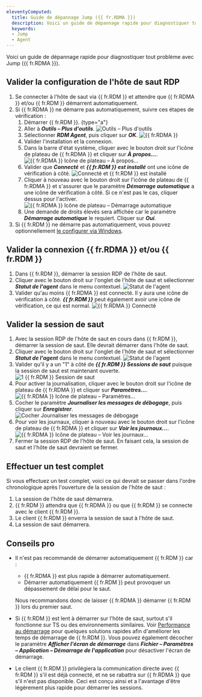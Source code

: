 ```yaml
---
eleventyComputed:
  title: Guide de dépannage Jump ({{ fr.RDMA }}) 
  description: Voici un guide de dépannage rapide pour diagnostiquer tout problème avec Jump ({{ fr.RDMA }}).
  keywords:
  - Jump
  - Agent
---
```

Voici un guide de dépannage rapide pour diagnostiquer tout problème avec Jump ({{ fr.RDMA }}).

## Valider la configuration de l'hôte de saut RDP

1. Se connecter à l'hôte de saut via {{ fr.RDM }} et attendre que {{ fr.RDMA }} et/ou {{ fr.RDM }} démarrent automatiquement.
1. Si {{ fr.RDMA }} ne démarre pas automatiquement, suivre ces étapes de vérification :
    1. Démarrer {{ fr.RDM }}.
{type="a"}
    1. Aller à ***Outils – Plus d'outils***.
![Outils – Plus d'outils](https://cdnweb.devolutions.net/docs/docs_en_kb_KB2226.png)
    1. Sélectionner ***RDM Agent***, puis cliquer sur ***OK***.
![{{ fr.RDMA }}](https://cdnweb.devolutions.net/docs/docs_en_kb_KB2227.png)
    1. Valider l'installation et la connexion.
    1. Dans la barre d'état système, cliquer avec le bouton droit sur l'icône de plateau de {{ fr.RDMA }} et cliquer sur ***À propos...***.
![{{ fr.RDMA }} Icône de plateau – À propos...](https://cdnweb.devolutions.net/docs/docs_en_kb_KB2228.png)
    1. Valider que ***Connecté*** et ***{{ fr.RDM }} est installé*** ont une icône de vérification à côté.
![Connecté et {{ fr.RDM }} est installé](https://cdnweb.devolutions.net/docs/docs_en_kb_KB2229.png)
    1. Cliquer à nouveau avec le bouton droit sur l'icône de plateau de {{ fr.RDMA }} et s'assurer que le paramètre ***Démarrage automatique*** a une icône de vérification à côté. Si ce n'est pas le cas, cliquer dessus pour l'activer.
![{{ fr.RDMA }} Icône de plateau – Démarrage automatique](https://cdnweb.devolutions.net/docs/docs_en_kb_KB2230.png)
    1. Une demande de droits élevés sera affichée car le paramètre ***Démarrage automatique*** le requiert. Cliquer sur ***Oui***.
1. Si {{ fr.RDM }} ne démarre pas automatiquement, vous pouvez optionnellement [le configurer via Windows](https://support.microsoft.com/fr-fr/windows/ajouter-une-application-pour-qu-elle-s-exécute-automatiquement-au-démarrage-dans-windows-10-150da165-dcd9-7230-517b-cf3c295d89dd).

## Valider la connexion {{ fr.RDMA }} et/ou {{ fr.RDM }}

1. Dans {{ fr.RDM }}, démarrer la session RDP de l'hôte de saut.
1. Cliquer avec le bouton droit sur l'onglet de l'hôte de saut et sélectionner ***Statut de l'agent*** dans le menu contextuel.
![Statut de l'agent](https://cdnweb.devolutions.net/docs/docs_en_kb_KB2231.png)
1. Valider qu'au moins {{ fr.RDMA }} est connecté. Il y aura une icône de vérification à côté. ***{{ fr.RDM }}*** peut également avoir une icône de vérification, ce qui est normal.
![{{ fr.RDMA }} Connecté](https://cdnweb.devolutions.net/docs/docs_en_kb_KB2232.png)

## Valider la session de saut

1. Avec la session RDP de l'hôte de saut en cours dans {{ fr.RDM }}, démarrer la session de saut. Elle devrait démarrer dans l'hôte de saut.
1. Cliquer avec le bouton droit sur l'onglet de l'hôte de saut et sélectionner ***Statut de l'agent*** dans le menu contextuel.
![Statut de l'agent](https://cdnweb.devolutions.net/docs/docs_en_kb_KB2231.png)
1. Valider qu'il y a un "1" à côté de ***{{ fr.RDM }} Sessions de saut*** puisque la session de saut est maintenant ouverte.
![1 {{ fr.RDM }} Session de saut](https://cdnweb.devolutions.net/docs/docs_en_kb_KB2233.png)
1. Pour activer la journalisation, cliquer avec le bouton droit sur l'icône de plateau de {{ fr.RDMA }} et cliquer sur ***Paramètres...***.
![{{ fr.RDMA }} Icône de plateau – Paramètres...](https://cdnweb.devolutions.net/docs/docs_en_kb_KB2234.png)
1. Cocher le paramètre ***Journaliser les messages de débogage***, puis cliquer sur ***Enregistrer***.
![Cocher Journaliser les messages de débogage](https://cdnweb.devolutions.net/docs/docs_en_kb_KB2235.png)
1. Pour voir les journaux, cliquer à nouveau avec le bouton droit sur l'icône de plateau de {{ fr.RDMA }} et cliquer sur ***Voir les journaux...***.
![{{ fr.RDMA }} Icône de plateau – Voir les journaux...](https://cdnweb.devolutions.net/docs/docs_en_kb_KB2236.png)
1. Fermer la session RDP de l'hôte de saut. En faisant cela, la session de saut et l'hôte de saut devraient se fermer.

## Effectuer un test complet

Si vous effectuez un test complet, voici ce qui devrait se passer dans l'ordre chronologique après l'ouverture de la session de l'hôte de saut :
1. La session de l'hôte de saut démarrera.
1. {{ fr.RDM }} attendra que {{ fr.RDMA }} ou que {{ fr.RDM }} se connecte avec le client {{ fr.RDM }}.
1. Le client {{ fr.RDM }} enverra la session de saut à l'hôte de saut.
1. La session de saut démarrera.

## Conseils pro

* Il n'est pas recommandé de démarrer automatiquement {{ fr.RDM }} car :
    * {{ fr.RDMA }} est plus rapide à démarrer automatiquement.
    * Démarrer automatiquement {{ fr.RDM }} peut provoquer un dépassement de délai pour le saut.

   Nous recommandons donc de laisser {{ fr.RDMA }} démarrer {{ fr.RDM }} lors du premier saut.
* Si {{ fr.RDM }} est lent à démarrer sur l'hôte de saut, surtout s'il fonctionne sur TS ou des environnements similaires. Voir [Performance au démarrage](/rdm/mac/kb/rdm-windows/troubleshooting-articles/startup-performance/) pour quelques solutions rapides afin d'améliorer les temps de démarrage de {{ fr.RDM }}. Vous pouvez également décocher le paramètre ***Afficher l'écran de démarrage*** dans ***Fichier – Paramètres – Application – Démarrage de l'application*** pour désactiver l'écran de démarrage.
* Le client {{ fr.RDM }} privilégiera la communication directe avec {{ fr.RDM }} s'il est déjà connecté, et ne se rabattra sur {{ fr.RDMA }} que s'il n'est pas disponible. Ceci est conçu ainsi et a l'avantage d'être légèrement plus rapide pour démarrer les sessions.
